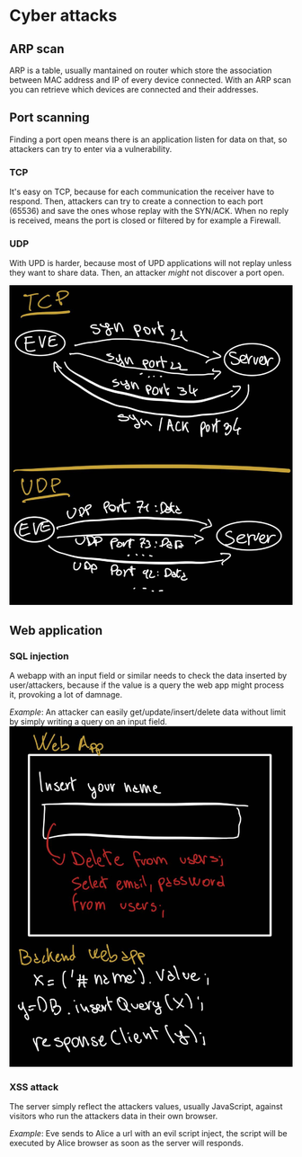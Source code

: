 # Cyber attacks

## ARP scan
ARP is a table, usually mantained on router which store the association between MAC address and IP of every device connected.
With an ARP scan you can retrieve which devices are connected and their addresses.


## Port scanning
Finding a port open means there is an application listen for data on that, so attackers can try to enter via a vulnerability.

### TCP
It's easy on TCP, because for each communication the receiver have to respond. Then, attackers can try to create a connection to each port (65536) and save the ones whose replay with the SYN/ACK.
When no reply is received, means the port is closed or filtered by for example a Firewall.

### UDP
With UPD is harder, because most of UPD applications will not replay unless they want to share data.
Then, an attacker *might* not discover a port open. 

![portScan](img/portScan.jpg)

## Web application

### SQL injection
A webapp with an input field or similar needs to check the data inserted by user/attackers, because if the value is a query the web app might process it, provoking a lot of damnage.

*Example*: 
An attacker can easily get/update/insert/delete data without limit by simply writing a query on an input field.
![sqlInjection](img/sqlInj.jpg)


### XSS attack
The server simply reflect the attackers values, usually JavaScript, against visitors who run the attackers data in their own browser.

*Example*:
Eve sends to Alice a url with an evil script inject, the script will be executed by Alice browser as soon as the server will responds.




